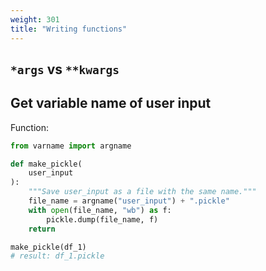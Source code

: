 ```yaml
---
weight: 301
title: "Writing functions"
---
```



## `*args` vs `**kwargs`


## Get variable name of user input

Function:

```python
from varname import argname

def make_pickle(
    user_input
):
    """Save user_input as a file with the same name."""
    file_name = argname("user_input") + ".pickle"
    with open(file_name, "wb") as f:
        pickle.dump(file_name, f)
    return

make_pickle(df_1)
# result: df_1.pickle
```
